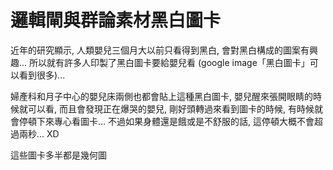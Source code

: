 # 邏輯閘與群論素材黑白圖卡

近年的研究顯示, 人類嬰兒三個月大以前只看得到黑白, 會對黑白構成的圖案有興趣... 所以就有許多人印製了黑白圖卡要給嬰兒看 (google image「黑白圖卡」可以看到很多)...

婦產科和月子中心的嬰兒床兩側也都會貼上這種黑白圖卡, 嬰兒醒來張開眼睛的時候就可以看, 而且會發現正在爆哭的嬰兒, 剛好頭轉過來看到圖卡的時候, 有時候就會停頓下來專心看圖卡... 不過如果身體還是餓或是不舒服的話, 這停頓大概不會超過兩秒... XD

這些圖卡多半都是幾何圖